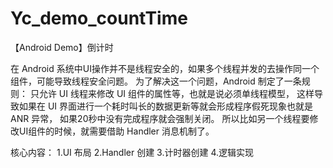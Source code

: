 # Yc_demo_countTime
【Android Demo】倒计时

在 Android 系统中UI操作并不是线程安全的，如果多个线程并发的去操作同一个组件，可能导致线程安全问题。
为了解决这一个问题，Android 制定了一条规则：
只允许 UI 线程来修改 UI 组件的属性等，也就是说必须单线程模型，
这样导致如果在 UI 界面进行一个耗时叫长的数据更新等就会形成程序假死现象也就是 ANR 异常，
如果20秒中没有完成程序就会强制关闭。
所以比如另一个线程要修改UI组件的时候，就需要借助 Handler 消息机制了。

核心内容：
1.UI 布局
2.Handler 创建
3.计时器创建
4.逻辑实现
